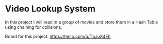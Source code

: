 # Video Lookup System 
In this project I will read in a group of movies and store them in a Hash Table using chaining for collisions.

Board for this project: https://trello.com/b/TbJuX4Eh
